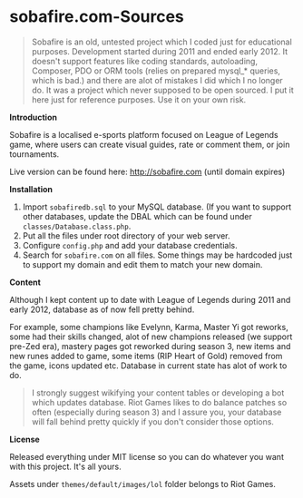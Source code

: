 sobafire.com-Sources
====================

> Sobafire is an old, untested project which I coded just for educational purposes. Development started during 2011 and ended early 2012. It doesn't support features like coding standards, autoloading, Composer, PDO or ORM tools (relies on prepared mysql_* queries, which is bad.) and there are alot of mistakes I did which I no longer do. It was a project which never supposed to be open sourced. I put it here just for reference purposes. Use it on your own risk.

**Introduction**

Sobafire is a localised e-sports platform focused on League of Legends game, where users can create visual guides, rate or comment them, or join tournaments.

Live version can be found here: http://sobafire.com (until domain expires)

**Installation**

1. Import `sobafiredb.sql` to your MySQL database. (If you want to support other databases, update the DBAL which can be found under `classes/Database.class.php`.
2. Put all the files under root directory of your web server.
3. Configure `config.php` and add your database credentials.
4. Search for `sobafire.com` on all files. Some things may be hardcoded just to support my domain and edit them to match your new domain.

**Content**

Although I kept content up to date with League of Legends during 2011 and early 2012, database as of now fell pretty behind.

For example, some champions like Evelynn, Karma, Master Yi got reworks, some had their skills changed, alot of new champions released (we support pre-Zed era), mastery pages got reworked during season 3, new items and new runes added to game, some items (RIP Heart of Gold) removed from the game, icons updated etc. Database in current state has alot of work to do. 

> I strongly suggest wikifying your content tables or developing a bot which updates database. Riot Games likes to do balance patches so often (especially during season 3) and I assure you, your database will fall behind pretty quickly if you don't consider those options.

**License**

Released everything under MIT license so you can do whatever you want with this project. It's all yours. 

Assets under `themes/default/images/lol` folder belongs to Riot Games.
